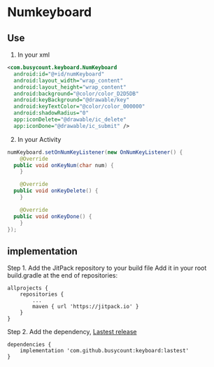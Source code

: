 # Numkeyboard

## Use

1. In your xml 

```xml
<com.busycount.keyboard.NumKeyboard
  android:id="@+id/numKeyboard"
  android:layout_width="wrap_content"
  android:layout_height="wrap_content"
  android:background="@color/color_D2D5DB"
  android:keyBackground="@drawable/key"
  android:keyTextColor="@color/color_000000"
  android:shadowRadius="0"
  app:iconDelete="@drawable/ic_delete"
  app:iconDone="@drawable/ic_submit" />
```

2. In your Activity

```java
numKeyboard.setOnNumKeyListener(new OnNumKeyListener() {
    @Override
  public void onKeyNum(char num) {
    }

    @Override
  public void onKeyDelete() {
    }

    @Override
  public void onKeyDone() {
    }
});
```

  

## implementation
Step 1. Add the JitPack repository to your build file Add it in your root build.gradle at the end of repositories:
```
allprojects {
    repositories {
        ...
        maven { url 'https://jitpack.io' }
    }
}
```

Step 2. Add the dependency, [Lastest release](https://github.com/busycount/keyboard/releases)
```
dependencies {
    implementation 'com.github.busycount:keyboard:lastest'
}
```

